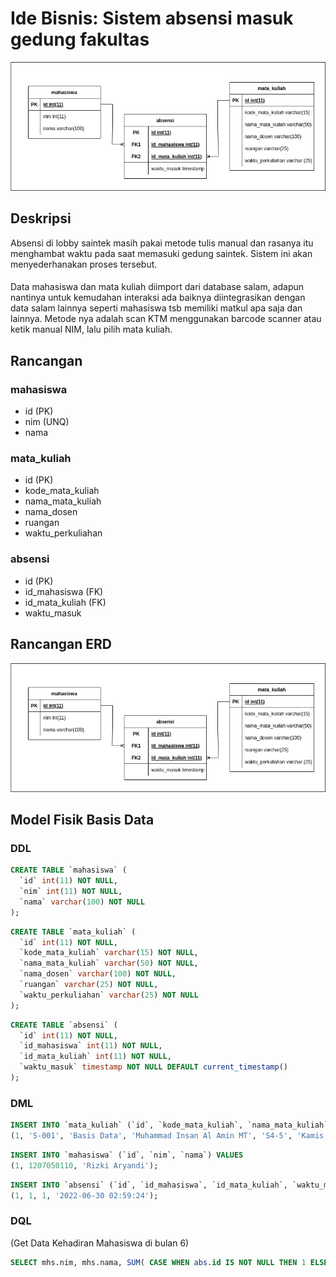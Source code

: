 # Ide Bisnis: Sistem absensi masuk gedung fakultas

![plot](./erd.jpg)

## Deskripsi

Absensi di lobby saintek masih pakai metode tulis manual dan rasanya itu menghambat waktu pada saat memasuki gedung saintek. Sistem ini akan menyederhanakan proses tersebut.

####

Data mahasiswa dan mata kuliah diimport dari database salam, adapun nantinya untuk kemudahan interaksi ada baiknya diintegrasikan dengan data salam lainnya seperti mahasiswa tsb memiliki matkul apa saja dan lainnya. Metode nya adalah scan KTM menggunakan barcode scanner atau ketik manual NIM, lalu pilih mata kuliah.

## Rancangan

### mahasiswa

- id (PK)
- nim (UNQ)
- nama

### mata_kuliah

- id (PK)
- kode_mata_kuliah
- nama_mata_kuliah
- nama_dosen
- ruangan
- waktu_perkuliahan

### absensi

- id (PK)
- id_mahasiswa (FK)
- id_mata_kuliah (FK)
- waktu_masuk

## Rancangan ERD

![plot](./erd.jpg)

## Model Fisik Basis Data

### DDL

```sql
CREATE TABLE `mahasiswa` (
  `id` int(11) NOT NULL,
  `nim` int(11) NOT NULL,
  `nama` varchar(100) NOT NULL
);
```

```sql
CREATE TABLE `mata_kuliah` (
  `id` int(11) NOT NULL,
  `kode_mata_kuliah` varchar(15) NOT NULL,
  `nama_mata_kuliah` varchar(50) NOT NULL,
  `nama_dosen` varchar(100) NOT NULL,
  `ruangan` varchar(25) NOT NULL,
  `waktu_perkuliahan` varchar(25) NOT NULL
);
```

```sql
CREATE TABLE `absensi` (
  `id` int(11) NOT NULL,
  `id_mahasiswa` int(11) NOT NULL,
  `id_mata_kuliah` int(11) NOT NULL,
  `waktu_masuk` timestamp NOT NULL DEFAULT current_timestamp()
);
```

### DML

```sql
INSERT INTO `mata_kuliah` (`id`, `kode_mata_kuliah`, `nama_mata_kuliah`, `nama_dosen`, `ruangan`, `waktu_perkuliahan`) VALUES
(1, 'S-001', 'Basis Data', 'Muhammad Insan Al Amin MT', 'S4-5', 'Kamis, 07:00-08:40');
```

```sql
INSERT INTO `mahasiswa` (`id`, `nim`, `nama`) VALUES
(1, 1207050110, 'Rizki Aryandi');
```

```sql
INSERT INTO `absensi` (`id`, `id_mahasiswa`, `id_mata_kuliah`, `waktu_masuk`) VALUES
(1, 1, 1, '2022-06-30 02:59:24');
```

### DQL

(Get Data Kehadiran Mahasiswa di bulan 6)

```sql
SELECT mhs.nim, mhs.nama, SUM( CASE WHEN abs.id IS NOT NULL THEN 1 ELSE 0 END ) as jumlah_kehadiran FROM mahasiswa mhs LEFT JOIN absensi abs ON abs.id_mahasiswa = mhs.id LEFT JOIN mata_kuliah ON abs.id_mata_kuliah = mata_kuliah.id WHERE month(abs.waktu_masuk) = 6 GROUP BY mhs.nim;
```
